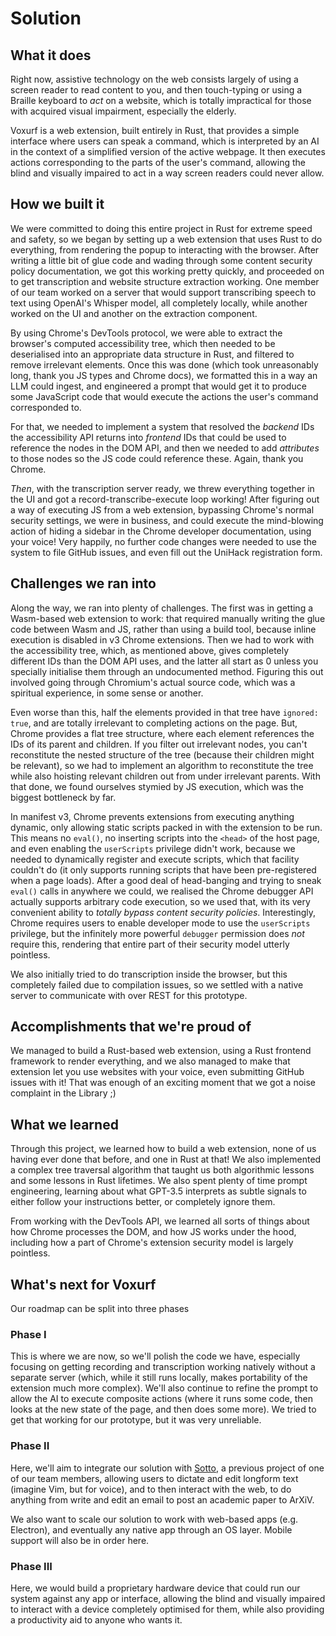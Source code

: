 # Solution

## What it does

Right now, assistive technology on the web consists largely of using a screen reader to read content to you, and then touch-typing or using a Braille keyboard to *act* on a website, which is totally impractical for those with acquired visual impairment, especially the elderly.

Voxurf is a web extension, built entirely in Rust, that provides a simple interface where users can speak a command, which is interpreted by an AI in the context of a simplified version of the active webpage. It then executes actions corresponding to the parts of the user's command, allowing the blind and visually impaired to act in a way screen readers could never allow.

## How we built it

We were committed to doing this entire project in Rust for extreme speed and safety, so we began by setting up a web extension that uses Rust to do everything, from rendering the popup to interacting with the browser. After writing a little bit of glue code and wading through some content security policy documentation, we got this working pretty quickly, and proceeded on to get transcription and website structure extraction working. One member of our team worked on a server that would support transcribing speech to text using OpenAI's Whisper model, all completely locally, while another worked on the UI and another on the extraction component.

By using Chrome's DevTools protocol, we were able to extract the browser's computed accessibility tree, which then needed to be deserialised into an appropriate data structure in Rust, and filtered to remove irrelevant elements. Once this was done (which took unreasonably long, thank you JS types and Chrome docs), we formatted this in a way an LLM could ingest, and engineered a prompt that would get it to produce some JavaScript code that would execute the actions the user's command corresponded to.

For that, we needed to implement a system that resolved the *backend* IDs the accessibility API returns into *frontend* IDs that could be used to reference the nodes in the DOM API, and then we needed to add *attributes* to those nodes so the JS code could reference these. Again, thank you Chrome.

*Then*, with the transcription server ready, we threw everything together in the UI and got a record-transcribe-execute loop working! After figuring out a way of executing JS from a web extension, bypassing Chrome's normal security settings, we were in business, and could execute the mind-blowing action of hiding a sidebar in the Chrome developer documentation, using your voice! Very happily, no further code changes were needed to use the system to file GitHub issues, and even fill out the UniHack registration form.

## Challenges we ran into

Along the way, we ran into plenty of challenges. The first was in getting a Wasm-based web extension to work: that required manually writing the glue code between Wasm and JS, rather than using a build tool, because inline execution is disabled in v3 Chrome extensions. Then we had to work with the accessibility tree, which, as mentioned above, gives completely different IDs than the DOM API uses, and the latter all start as 0 unless you specially initialise them through an undocumented method. Figuring this out involved going through Chromium's actual source code, which was a spiritual experience, in some sense or another.

Even worse than this, half the elements provided in that tree have `ignored: true`, and are totally irrelevant to completing actions on the page. But, Chrome provides a flat tree structure, where each element references the IDs of its parent and children. If you filter out irrelevant nodes, you can't reconstitute the nested structure of the tree (because their children might be relevant), so we had to implement an algorithm to reconstitute the tree while also hoisting relevant children out from under irrelevant parents. With that done, we found ourselves stymied by JS execution, which was the biggest bottleneck by far.

In manifest v3, Chrome prevents extensions from executing anything dynamic, only allowing static scripts packed in with the extension to be run. This means no `eval()`, no inserting scripts into the `<head>` of the host page, and even enabling the `userScripts` privilege didn't work, because we needed to dynamically register and execute scripts, which that facility couldn't do (it only supports running scripts that have been pre-registered when a page loads). After a good deal of head-banging and trying to sneak `eval()` calls in anywhere we could, we realised the Chrome debugger API actually supports arbitrary code execution, so we used that, with its very convenient ability to *totally bypass content security policies*. Interestingly, Chrome requires users to enable developer mode to use the `userScripts` privilege, but the infinitely more powerful `debugger` permission does *not* require this, rendering that entire part of their security model utterly pointless.

We also initially tried to do transcription inside the browser, but this completely failed due to compilation issues, so we settled with a native server to communicate with over REST for this prototype.

## Accomplishments that we're proud of

We managed to build a Rust-based web extension, using a Rust frontend framework to render everything, and we also managed to make that extension let you use websites with your voice, even submitting GitHub issues with it! That was enough of an exciting moment that we got a noise complaint in the Library ;)

## What we learned

Through this project, we learned how to build a web extension, none of us having ever done that before, and one in Rust at that! We also implemented a complex tree traversal algorithm that taught us both algorithmic lessons and some lessons in Rust lifetimes. We also spent plenty of time prompt engineering, learning about what GPT-3.5 interprets as subtle signals to either follow your instructions better, or completely ignore them.

From working with the DevTools API, we learned all sorts of things about how Chrome processes the DOM, and how JS works under the hood, including how a part of Chrome's extension security model is largely pointless.

## What's next for Voxurf

Our roadmap can be split into three phases

### Phase I

This is where we are now, so we'll polish the code we have, especially focusing on getting recording and transcription working natively without a separate server (which, while it still runs locally, makes portability of the extension much more complex). We'll also continue to refine the prompt to allow the AI to execute composite actions (where it runs some code, then looks at the new state of the page, and then does some more). We tried to get that working for our prototype, but it was very unreliable.

### Phase II

Here, we'll aim to integrate our solution with [Sotto](https://arctic-hen7.github.io/post/sotto), a previous project of one of our team members, allowing users to dictate and edit longform text (imagine Vim, but for voice), and to then interact with the web, to do anything from write and edit an email to post an academic paper to ArXiV.

We also want to scale our solution to work with web-based apps (e.g. Electron), and eventually any native app through an OS layer. Mobile support will also be in order here.

### Phase III

Here, we would build a proprietary hardware device that could run our system against any app or interface, allowing the blind and visually impaired to interact with a device completely optimised for them, while also providing a productivity aid to anyone who wants it.

